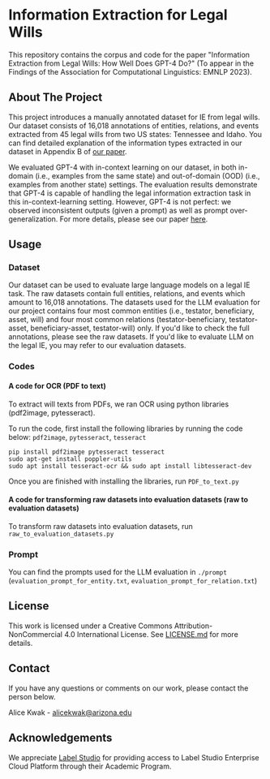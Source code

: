 # Information Extraction for Legal Wills

This repository contains the corpus and code for the paper "Information Extraction from Legal Wills: How Well Does GPT-4 Do?" (To appear in the Findings of the Association for Computational Linguistics: EMNLP 2023).

## About The Project

This project introduces a manually annotated dataset for IE from legal wills. Our dataset consists of 16,018 annotations of entities, relations, and events extracted from 45 legal wills from two US states: Tennessee and Idaho. You can find detailed explanation of the information types extracted in our dataset in Appendix B of [our paper](https://clulab.org/papers/emnlp2023_kwak-et-al.pdf).

We evaluated GPT-4 with in-context learning on our dataset, in both in-domain (i.e., examples from the same state) and out-of-domain (OOD) (i.e., examples from another state) settings. The evaluation results demonstrate that GPT-4 is capable of handling the legal information extraction task in this in-context-learning setting. However, GPT-4 is not perfect: we observed inconsistent outputs (given a prompt) as well as prompt over-generalization. For more details, please see our paper [here](https://clulab.org/papers/emnlp2023_kwak-et-al.pdf).

## Usage
### Dataset

Our dataset can be used to evaluate large language models on a legal IE task. The raw datasets contain full entities, relations, and events which amount to 16,018 annotations. The datasets used for the LLM evaluation for our project contains four most common entities (i.e., testator, beneficiary, asset, will) and four most common relations (testator-beneficiary, testator-asset, beneficiary-asset, testator-will) only. If you'd like to check the full annotations, please see the raw datasets. If you'd like to evaluate LLM on the legal IE, you may refer to our evaluation datasets.

### Codes

#### A code for OCR (PDF to text)

To extract will texts from PDFs, we ran OCR using python libraries (pdf2image, pytesseract).

To run the code, first install the following libraries by running the code below: `pdf2image`, `pytesseract`, `tesseract` 

```
pip install pdf2image pytesseract tesseract
sudo apt-get install poppler-utils
sudo apt install tesseract-ocr && sudo apt install libtesseract-dev
```

Once you are finished with installing the libraries, run `PDF_to_text.py`

#### A code for transforming raw datasets into evaluation datasets (raw to evaluation datasets)

To transform raw datasets into evaluation datasets, run `raw_to_evaluation_datasets.py`

### Prompt

You can find the prompts used for the LLM evaluation in `./prompt` (`evaluation_prompt_for_entity.txt`, `evaluation_prompt_for_relation.txt`)

## License

This work is licensed under a Creative Commons Attribution-NonCommercial 4.0 International License. See [LICENSE.md](https://github.com/ml4ai/ei4wills/blob/main/LICENSE.md) for more details.

## Contact

If you have any questions or comments on our work, please contact the person below.

Alice Kwak - alicekwak@arizona.edu

## Acknowledgements

We appreciate [Label Studio](https://labelstud.io) for providing access to Label Studio Enterprise Cloud Platform through their Academic Program.
